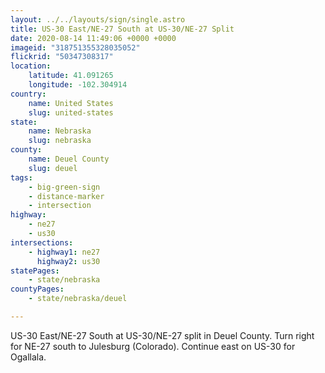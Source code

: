 ```yaml
---
layout: ../../layouts/sign/single.astro
title: US-30 East/NE-27 South at US-30/NE-27 Split
date: 2020-08-14 11:49:06 +0000 +0000
imageid: "318751355328035052"
flickrid: "50347308317"
location:
    latitude: 41.091265
    longitude: -102.304914
country:
    name: United States
    slug: united-states
state:
    name: Nebraska
    slug: nebraska
county:
    name: Deuel County
    slug: deuel
tags:
    - big-green-sign
    - distance-marker
    - intersection
highway:
    - ne27
    - us30
intersections:
    - highway1: ne27
      highway2: us30
statePages:
    - state/nebraska
countyPages:
    - state/nebraska/deuel

---
```

US-30 East/NE-27 South at US-30/NE-27 split in Deuel County.  Turn right for NE-27 south to Julesburg (Colorado).  Continue east on US-30 for Ogallala.
